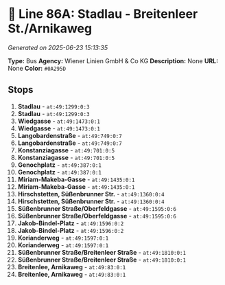 # 🚌 Line 86A: Stadlau - Breitenleer St./Arnikaweg

*Generated on 2025-06-23 15:13:35*

**Type:** Bus
**Agency:** Wiener Linien GmbH & Co KG
**Description:** None
**URL:** None
**Color:** `#0A295D`

## Stops

1. **Stadlau** - `at:49:1299:0:3`
2. **Stadlau** - `at:49:1299:0:3`
3. **Wiedgasse** - `at:49:1473:0:1`
4. **Wiedgasse** - `at:49:1473:0:1`
5. **Langobardenstraße** - `at:49:749:0:7`
6. **Langobardenstraße** - `at:49:749:0:7`
7. **Konstanziagasse** - `at:49:701:0:5`
8. **Konstanziagasse** - `at:49:701:0:5`
9. **Genochplatz** - `at:49:387:0:1`
10. **Genochplatz** - `at:49:387:0:1`
11. **Miriam-Makeba-Gasse** - `at:49:1435:0:1`
12. **Miriam-Makeba-Gasse** - `at:49:1435:0:1`
13. **Hirschstetten, Süßenbrunner Str.** - `at:49:1360:0:4`
14. **Hirschstetten, Süßenbrunner Str.** - `at:49:1360:0:4`
15. **Süßenbrunner Straße/Oberfeldgasse** - `at:49:1595:0:6`
16. **Süßenbrunner Straße/Oberfeldgasse** - `at:49:1595:0:6`
17. **Jakob-Bindel-Platz** - `at:49:1596:0:2`
18. **Jakob-Bindel-Platz** - `at:49:1596:0:2`
19. **Korianderweg** - `at:49:1597:0:1`
20. **Korianderweg** - `at:49:1597:0:1`
21. **Süßenbrunner Straße/Breitenleer Straße** - `at:49:1810:0:1`
22. **Süßenbrunner Straße/Breitenleer Straße** - `at:49:1810:0:1`
23. **Breitenlee, Arnikaweg** - `at:49:83:0:1`
24. **Breitenlee, Arnikaweg** - `at:49:83:0:1`